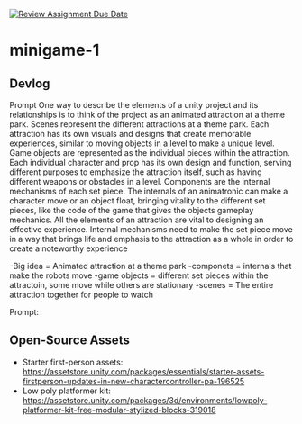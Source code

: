 [![Review Assignment Due Date](https://classroom.github.com/assets/deadline-readme-button-22041afd0340ce965d47ae6ef1cefeee28c7c493a6346c4f15d667ab976d596c.svg)](https://classroom.github.com/a/d-DorLAf)
# minigame-1
## Devlog
Prompt
One way to describe the elements of a unity project and its relationships is to think of the project as an animated attraction at a theme park. Scenes represent the different attractions at a theme park. 
Each attraction has its own visuals and designs that create memorable experiences, similar to moving objects in a level to make a unique level. Game objects are represented as the individual pieces 
within the attraction. Each individual character and prop has its own design and function, serving different purposes to emphasize the attraction itself, such as having different weapons or obstacles 
in a level. Components are the internal mechanisms of each set piece. The internals of an animatronic can make a character move or an object float, bringing vitality to the different set pieces, 
like the code of the game that gives the objects gameplay mechanics. All the elements of an attraction are vital to designing an  effective experience. Internal mechanisms need to make the set piece 
move in a way that brings life and emphasis to the attraction as a whole in order to create a noteworthy experience

-Big idea = Animated attraction at a theme park
-componets = internals that make the robots move
-game objects = different set pieces within the attractoin, some move while others are stationary
-scenes = The entire attraction together for people to watch

Prompt: 
## Open-Source Assets
- Starter first-person assets: https://assetstore.unity.com/packages/essentials/starter-assets-firstperson-updates-in-new-charactercontroller-pa-196525
- Low poly platformer kit: https://assetstore.unity.com/packages/3d/environments/lowpoly-platformer-kit-free-modular-stylized-blocks-319018 
